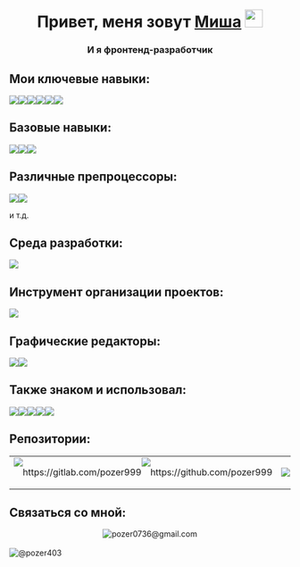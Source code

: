 <h1 align="center">Привет, меня зовут <a href="https://vk.com/pozer403" target="_blank">Миша</a> 
<img src="https://github.com/blackcater/blackcater/raw/main/images/Hi.gif" height="32"/></h1>
<h3 align="center">И я фронтенд-разработчик</h3>
<h2>Мои ключевые навыки: </h2>
  <div style='display: flex;'>
    <img src='https://img.shields.io/badge/react-%2320232a.svg?style=for-the-badge&logo=react&logoColor=%2361DAFB'/>
    <img src='https://img.shields.io/badge/redux-%23593d88.svg?style=for-the-badge&logo=redux&logoColor=white'/>
    <img src='https://img.shields.io/badge/typescript-%23007ACC.svg?style=for-the-badge&logo=typescript&logoColor=white'/>
    <img src="https://img.shields.io/badge/-AntDesign-%230170FE?style=for-the-badge&logo=ant-design&logoColor=white"/>
    <img src="https://img.shields.io/badge/ESLint-4B3263?style=for-the-badge&logo=eslint&logoColor=white"/>
    <img src="https://img.shields.io/badge/React_Router-CA4245?style=for-the-badge&logo=react-router&logoColor=white"/>
  </div>
  <h2>Базовые навыки: </h2>
   <div style='display: flex;'>
   <img src='https://img.shields.io/badge/html5-%23E34F26.svg?style=for-the-badge&logo=html5&logoColor=white'/>
    <img src='https://img.shields.io/badge/css3-%231572B6.svg?style=for-the-badge&logo=css3&logoColor=white'/>
   <img src='https://img.shields.io/badge/javascript-%23323330.svg?style=for-the-badge&logo=javascript&logoColor=%23F7DF1E'/>
 </div>
<h2>Различные препроцессоры: </h2>
 <div style='display: flex;'>
    <img src='https://img.shields.io/badge/SASS-hotpink.svg?style=for-the-badge&logo=SASS&logoColor=white'/>
    <img src="https://img.shields.io/badge/less-2B4C80?style=for-the-badge&logo=less&logoColor=white"/>
  </div>
  <p>и т.д.</p>
  <h2>Среда разработки: </h2>
   <img src='https://img.shields.io/badge/Visual%20Studio-5C2D91.svg?style=for-the-badge&logo=visual-studio&logoColor=white'/>
 <h2>Инструмент организации проектов: </h2>
 <img src="https://img.shields.io/badge/Trello-%23026AA7.svg?style=for-the-badge&logo=Trello&logoColor=white"/>
  <h2>Графические редакторы: </h2>
   <div style='display: flex;'>
  <img src="https://img.shields.io/badge/figma-%23F24E1E.svg?style=for-the-badge&logo=figma&logoColor=white"/>
  <img src="https://img.shields.io/badge/adobe%20photoshop-%2331A8FF.svg?style=for-the-badge&logo=adobe%20photoshop&logoColor=white"/>
   </div>
  <h2>Также знаком и использовал: </h2>
   <div style='display: flex;'>
     <img src="https://img.shields.io/badge/docker-%230db7ed.svg?style=for-the-badge&logo=docker&logoColor=white"/>
     <img src="https://img.shields.io/badge/-Swagger-%23Clojure?style=for-the-badge&logo=swagger&logoColor=white"/>
     <img src="https://img.shields.io/badge/postgres-%23316192.svg?style=for-the-badge&logo=postgresql&logoColor=white"/>
     <img src="https://img.shields.io/badge/node.js-6DA55F?style=for-the-badge&logo=node.js&logoColor=white"/>
     <img src="https://img.shields.io/badge/NPM-%23CB3837.svg?style=for-the-badge&logo=npm&logoColor=white"/>
   </div>
   <h2>Репозитории: </h2>
   <table>
      <tr>
           <td style='display: flex;'>
             <a src="https://gitlab.com/pozer999"><img src="https://img.shields.io/badge/gitlab-%23181717.svg?style=for-the-badge&logo=gitlab&logoColor=white"/></a>
               <p>https://gitlab.com/pozer999</p>
             <a src="https://github.com/pozer999"><img src="https://img.shields.io/badge/github-%23121011.svg?style=for-the-badge&logo=github&logoColor=white)"/></a>
            <p>https://github.com/pozer999</p>
      </div>
        <td>
        <img src="https://github-profile-summary-cards.vercel.app/api/cards/stats?username=pozer999&theme=tokyonight"/>
        </td>
      </tr>
     </table>
   <h2>Cвязаться со мной: </h2>
    <div style='display: flex; justify-content: center'>
      <img src="https://img.shields.io/badge/Gmail-D14836?style=for-the-badge&logo=gmail&logoColor=white"/>
      <div>pozer0736@gmail.com</div>
    </div> 
    <br/>
      <div style='display: flex;'>
        <a src="https://t.me/pozer403"><img src="https://img.shields.io/badge/Telegram-2CA5E0?style=for-the-badge&logo=telegram&logoColor=white"/></a>
        <div>@pozer403</div>
      </div>
